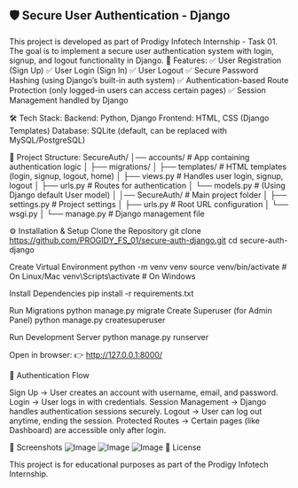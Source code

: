 🛡️ Secure User Authentication - Django
---------------------------------------
This project is developed as part of Prodigy Infotech Internship - Task 01.
The goal is to implement a secure user authentication system with login, signup, and logout functionality in Django.
🚀 Features:
✅ User Registration (Sign Up)
✅ User Login (Sign In)
✅ User Logout
✅ Secure Password Hashing (using Django’s built-in auth system)
✅ Authentication-based Route Protection (only logged-in users can access certain pages)
✅ Session Management handled by Django

🛠️ Tech Stack:
Backend: Python, Django
Frontend: HTML, CSS (Django Templates)
Database: SQLite (default, can be replaced with MySQL/PostgreSQL)

📂 Project Structure:
SecureAuth/
│── accounts/          # App containing authentication logic
│   ├── migrations/
│   ├── templates/     # HTML templates (login, signup, logout, home)
│   ├── views.py       # Handles user login, signup, logout
│   ├── urls.py        # Routes for authentication
│   └── models.py      # (Using Django default User model)
│
│── SecureAuth/        # Main project folder
│   ├── settings.py    # Project settings
│   ├── urls.py        # Root URL configuration
│   └── wsgi.py
│
└── manage.py          # Django management file

⚙️ Installation & Setup
Clone the Repository
git clone https://github.com/PROGIDY_FS_01/secure-auth-django.git
cd secure-auth-django

Create Virtual Environment
python -m venv venv
source venv/bin/activate   # On Linux/Mac
venv\Scripts\activate      # On Windows


Install Dependencies
pip install -r requirements.txt

Run Migrations
python manage.py migrate
Create Superuser (for Admin Panel)
python manage.py createsuperuser


Run Development Server
python manage.py runserver


Open in browser:
👉 http://127.0.0.1:8000/

🔐 Authentication Flow

Sign Up → User creates an account with username, email, and password.
Login → User logs in with credentials.
Session Management → Django handles authentication sessions securely.
Logout → User can log out anytime, ending the session.
Protected Routes → Certain pages (like Dashboard) are accessible only after login.

📸 Screenshots
![Image](https://github.com/user-attachments/assets/ee7c9daf-f9e1-401d-be97-cd6a402a7775)
![Image](https://github.com/user-attachments/assets/c71e6997-94b9-46f7-8c47-81957ff69b1b)
![Image](https://github.com/user-attachments/assets/1fa61edf-fbba-47d8-9632-693ef02be7fa)
📜 License

This project is for educational purposes as part of the Prodigy Infotech Internship.
